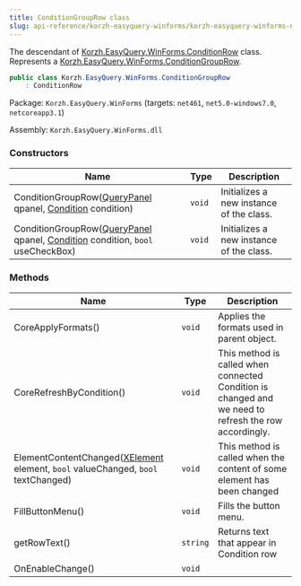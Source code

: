 ```yaml
---
title: ConditionGroupRow class
slug: api-reference/korzh-easyquery-winforms/korzh-easyquery-winforms-namespace/conditiongrouprow-class
---
```

The descendant of [Korzh.EasyQuery.WinForms.ConditionRow](api-reference/korzh-easyquery-winforms/korzh-easyquery-winforms-namespace/conditionrow-class) class. Represents a [Korzh.EasyQuery.WinForms.ConditionGroupRow](api-reference/korzh-easyquery-winforms/korzh-easyquery-winforms-namespace/conditiongrouprow-class).
```csharp
public class Korzh.EasyQuery.WinForms.ConditionGroupRow
    : ConditionRow

```
Package: `Korzh.EasyQuery.WinForms` (targets: `net461`, `net5.0-windows7.0`, `netcoreapp3.1`)

Assembly: `Korzh.EasyQuery.WinForms.dll`

### Constructors

| Name | Type | Description | 
| --- | --- | --- | 
| ConditionGroupRow([QueryPanel](api-reference/korzh-easyquery-winforms/korzh-easyquery-winforms-namespace/querypanel-class) qpanel, [Condition](api-reference/korzh-easyquery/korzh-easyquery-namespace/condition-class) condition) | `void` | Initializes a new instance of the <see cref="!:Korzh.EasyQuery.WinForms.QueryPanel.ConditionGroupRow" /> class. | 
| ConditionGroupRow([QueryPanel](api-reference/korzh-easyquery-winforms/korzh-easyquery-winforms-namespace/querypanel-class) qpanel, [Condition](api-reference/korzh-easyquery/korzh-easyquery-namespace/condition-class) condition, `bool` useCheckBox) | `void` | Initializes a new instance of the <see cref="!:Korzh.EasyQuery.WinForms.QueryPanel.ConditionGroupRow" /> class. | 


### Methods

| Name | Type | Description | 
| --- | --- | --- | 
| CoreApplyFormats() | `void` | Applies the formats used in parent object. | 
| CoreRefreshByCondition() | `void` | This method is called when connected Condition is changed  and we need to refresh the row accordingly. | 
| ElementContentChanged([XElement](api-reference/korzh-easyquery-winforms/korzh-easyquery-winforms-namespace/xelement-class) element, `bool` valueChanged, `bool` textChanged) | `void` | This method is called when the content of some element has been changed | 
| FillButtonMenu() | `void` | Fills the button menu. | 
| getRowText() | `string` | Returns text that appear in Condition row | 
| OnEnableChange() | `void` |  |